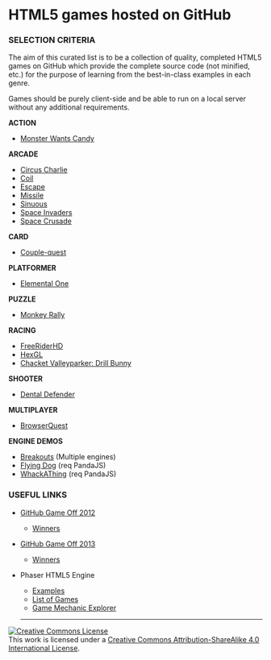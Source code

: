 HTML5 games hosted on GitHub
================

### SELECTION CRITERIA

The aim of this curated list is to be a collection of quality, completed HTML5 games on GitHub which provide the complete source code (not minified, etc.) for the purpose of learning from the best-in-class examples in each genre.

Games should be purely client-side and be able to run on a local server without any additional requirements.

**ACTION**

- [Monster Wants Candy](https://github.com/EnclaveGames/Monster-Wants-Candy)

**ARCADE**

- [Circus Charlie](https://github.com/eugenioclrc/circushtml5)
- [Coil](https://github.com/leereilly/Coil)
- [Escape](https://github.com/fwon/Sinuous)
- [Missile](https://github.com/bwhmather/missile-game)
- [Sinuous](https://github.com/lzia/sinuous)
- [Space Invaders](https://github.com/StrykerKKD/SpaceInvaders)
- [Space Crusade](https://github.com/Loopeex/space-crusade)

**CARD**

- [Couple-quest](https://github.com/Clonewayx/Couple-quest)


**PLATFORMER**

- [Elemental One](https://github.com/voithos/elemental-one)

**PUZZLE**

- [Monkey Rally](https://github.com/antila/ludum-dare-28)

**RACING**

- [FreeRiderHD](https://github.com/illinoisjackson/frhdtools)
- [HexGL](https://github.com/BKcore/HexGL)
- [Chacket Valleyparker: Drill Bunny](https://github.com/DreamShowAdventures/LudumDare29)

**SHOOTER**

- [Dental Defender](https://github.com/cshepp/candyjam/)

**MULTIPLAYER**

- [BrowserQuest](https://github.com/mozilla/BrowserQuest)

**ENGINE DEMOS**

- [Breakouts](https://github.com/city41/breakouts) (Multiple engines)
- [Flying Dog](https://github.com/ekelokorpi/flyingdog) (req PandaJS)
- [WhackAThing](https://github.com/ekelokorpi/whackathing) (req PandaJS)


### USEFUL LINKS
- [GitHub Game Off 2012](https://github.com/blog/1303-github-game-off) 
  - [Winners](https://github.com/blog/1337-github-game-off-winners)
- [GitHub Game Off 2013](https://github.com/blog/1674-github-game-off-ii)
  - [Winners](https://github.com/blog/1731-github-game-off-ii-winners)
- Phaser HTML5 Engine
  - [Examples](https://github.com/photonstorm/phaser-examples)
  - [List of Games](http://pgl.ilinov.eu/)
  - [Game Mechanic Explorer](http://gamemechanicexplorer.com/)
  
  
  *******

<a rel="license" href="http://creativecommons.org/licenses/by-sa/4.0/"><img alt="Creative Commons License" style="border-width:0" src="https://i.creativecommons.org/l/by-sa/4.0/88x31.png" /></a><br />This work is licensed under a <a rel="license" href="http://creativecommons.org/licenses/by-sa/4.0/">Creative Commons Attribution-ShareAlike 4.0 International License</a>.

